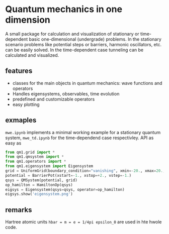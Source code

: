 # Quantum mechanics in one dimension

A small package for calculation and visualization of stationary or time-dependent basic one-dimensional (undergrade) problems. In the stationary scenario problems like potential steps or barriers, harmonic oscillators, etc. can be easily solved. In the time-dependent case tunneling can be calculated and visualized.

## features 
- classes for the main objects in quantum mechanics: wave functions and operators
- Handles eigensystems, observables, time evolution
- predefined and customizable operators
- easy plotting
## exmaples
`mwe.ipynb` implements a minimal working example for a stationary quantum system, `mwe_td.ipynb` for the time-dependend case respectivley.
API as easy as 
```python
from qm1.grid import *
from qm1.qmsystem import *  
from qm1.operators import *
from qm1.eigensystem import Eigensystem
grid = UniformGrid(boundary_condition="vanishing", xmin=-20., xmax=20., num=250)
potential = BarrierPot(xstart=-1., xstop=+2., vstep=-1.)
qsys = QMSystem(potential, grid)
op_hamilton = HamiltonOp(qsys)
eigsys = Eigensystem(qsys=qsys, operator=op_hamilton)
eigsys.show('eigensystem.png')
```
## remarks
Hartree atomic units `hbar = m = e = 1/4pi epsilon_0` are used in hte hwole code.
